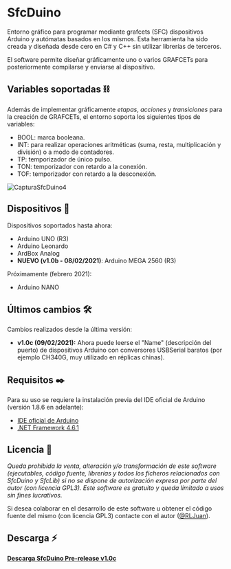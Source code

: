 # SfcDuino
Entorno gráfico para programar mediante grafcets (SFC) dispositivos Arduino y autómatas basados en los mismos.
Esta herramienta ha sido creada y diseñada desde cero en C# y C++ sin utilizar librerías de terceros.

El software permite diseñar gráficamente uno o varios GRAFCETs para posteriormente compilarse y enviarse al dispositivo.

## Variables soportadas ⛓
Además de implementar gráficamente _etapas_, _acciones_ y _transiciones_ para la creación de GRAFCETs, el entorno soporta los siguientes tipos de variables:
- BOOL: marca booleana.
- INT: para realizar operaciones aritméticas (suma, resta, multiplicación y división) o a modo de contadores.
- TP: temporizador de único pulso.
- TON: temporizador con retardo a la conexión.
- TOF: temporizador con retardo a la desconexión.

![CapturaSfcDuino4](https://user-images.githubusercontent.com/77203519/104244042-eece7200-5461-11eb-8aa0-7b68c59e6f18.png)

## Dispositivos 🔌
Dispositivos soportados hasta ahora:
- Arduino UNO (R3)
- Arduino Leonardo
- ArdBox Analog
- **NUEVO (v1.0b - 08/02/2021)**: Arduino MEGA 2560 (R3)

Próximamente (febrero 2021):
- Arduino NANO

## Últimos cambios 🛠
Cambios realizados desde la última versión:
- **v1.0c (09/02/2021):** Ahora puede leerse el "Name" (descripción del puerto) de dispositivos Arduino con conversores USBSerial baratos (por ejemplo CH340G, muy utilizado en réplicas chinas).

## Requisitos ✒️
Para su uso se requiere la instalación previa del IDE oficial de Arduino (versión 1.8.6 en adelante):
- [IDE oficial de Arduino](https://www.arduino.cc/en/software)
- [.NET Framework 4.6.1](https://www.microsoft.com/es-es/download/details.aspx?id=49982)

## Licencia 🧾
_Queda prohibida la venta, alteración y/o transformación de este software (ejecutables, código fuente, librerías y todos los ficheros relacionados con SfcDuino y SfcLib) si no se dispone de autorización expresa por parte del autor (con licencia GPL3).
Este software es gratuito y queda limitado a usos sin fines lucrativos._

Si desea colaborar en el desarrollo de este software u obtener el código fuente del mismo (con licencia GPL3) contacte con el autor ([@RLJuan](https://github.com/RLJuan)).

## Descarga ⚡️
**[Descarga SfcDuino Pre-release v1.0c](https://github.com/RLJuan/SfcDuino-Builds/releases/download/v1.0c/SfcDuino1.0c.zip)**

